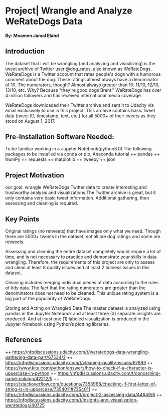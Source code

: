 # Project| Wrangle and Analyze WeRateDogs Data
#### By: Moamen Jamal Elabd

## **Introduction**

The dataset that I will be wrangling (and analyzing and visualizing) is the tweet archive of Twitter user @dog_rates, also known as WeRateDogs. WeRateDogs is a Twitter account that rates people's dogs with a humorous comment about the dog. These ratings almost always have a denominator of 10. The numerators, though? Almost always greater than 10. 11/10, 12/10, 13/10, etc. Why? Because "they're good dogs Brent." WeRateDogs has over 4 million followers and has received international media coverage.

WeRateDogs downloaded their Twitter archive and sent it to Udacity via email exclusively to use in this project. This archive contains basic tweet data (tweet ID, timestamp, text, etc.) for all 5000+ of their tweets as they stood on August 1, 2017.

## **Pre-Installation Software Needed**:

To be familiar working in a Jupyter Notebook(python3.0)
The following packages to be installed via conda or pip, Anaconda tutorial 
++ pandas
++ NumPy
++ requests
++ matplotlib
++ tweepy
++ json

## **Project Motivation**

our goal: wrangle WeRateDogs Twitter data to create interesting and trustworthy analysis and visualizations.The Twitter archive is great, but it only contains very basic tweet information. Additional gathering, then assessing and cleaning is required.

## **Key Points**

 Original ratings (no retweets) that have images only what we need. Though there are 5000+ tweets in the dataset, not all are dog ratings and some are retweets.

Assessing and cleaning the entire dataset completely would require a lot of time, and is not necessary to practice and demonstrate your skills in data wrangling. Therefore, the requirements of this project are only to assess and clean at least 8 quality issues and at least 2 tidiness issues in this dataset.

Cleaning includes merging individual pieces of data according to the rules of tidy data.
The fact that the rating numerators are greater than the denominators does not need to be cleaned. This unique rating system is a big part of the popularity of WeRateDogs.

Storing and Acting on Wrangled Data
The master dataset is analyzed using pandas in the Jupyter Notebook and at least three (3) separate insights are produced. And at least one (1) labeled visualization is produced in the Jupyter Notebook using Python’s plotting libraries.

## **References**

++ https://nfpdiscussions.udacity.com/t/weratedogs-data-wrangling-gathering-data-part/67534/2
++ https://nfpdiscussions.udacity.com/t/cleaning-quality-issues/67893
++ https://www.kite.com/python/answers/how-to-check-if-a-character-is-uppercase-in-python
++ https://nfpdiscussions.udacity.com/t/concerning-name-column/42212/5
++ https://stackoverflow.com/questions/7353968/checking-if-first-letter-of-string-is-in-uppercase/7354011#7354011
++ https://nfpdiscussions.udacity.com/t/project-2-assessing-data/44649/6
++ https://nfpdiscussions.udacity.com/t/insights-and-visualization-weratedogs/40725